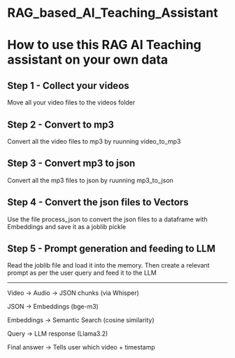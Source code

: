 # RAG_based_AI_Teaching_Assistant

# How to use this RAG AI Teaching assistant on your own data
## Step 1 - Collect your videos
Move all your video files to the videos folder

## Step 2 - Convert to mp3
Convert all the video files to mp3 by ruunning video_to_mp3

## Step 3 - Convert mp3 to json 
Convert all the mp3 files to json by ruunning mp3_to_json

## Step 4 - Convert the json files to Vectors
Use the file process_json to convert the json files to a dataframe with Embeddings and save it as a joblib pickle

## Step 5 - Prompt generation and feeding to LLM

Read the joblib file and load it into the memory. Then create a relevant prompt as per the user query and feed it to the LLM

-----------------------------------------------------------------------

Video → Audio → JSON chunks (via Whisper)

JSON → Embeddings (bge-m3)

Embeddings → Semantic Search (cosine similarity)

Query → LLM response (Llama3.2)

Final answer → Tells user which video + timestamp